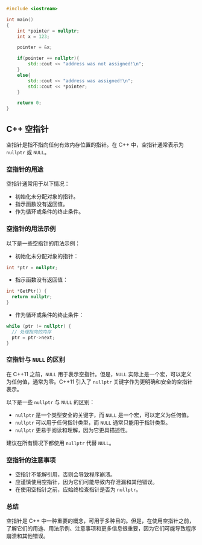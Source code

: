 
```cpp
#include <iostream>

int main()
{
    int *pointer = nullptr;
    int x = 123;

    pointer = &x;

    if(pointer == nullptr){
        std::cout << "address was not assigned!\n";
    }
    else{
        std::cout << "address was assigned!\n";
        std::cout << *pointer;
    }

    return 0;
}
```

## C++ 空指针

空指针是指不指向任何有效内存位置的指针。在 C++ 中，空指针通常表示为 `nullptr` 或 `NULL`。

### 空指针的用途

空指针通常用于以下情况：

- 初始化未分配对象的指针。
- 指示函数没有返回值。
- 作为循环或条件的终止条件。

### 空指针的用法示例

以下是一些空指针的用法示例：

- 初始化未分配对象的指针：

```C++
int *ptr = nullptr;
```

- 指示函数没有返回值：

```C++
int *GetPtr() {
  return nullptr;
}
```

- 作为循环或条件的终止条件：

```C++
while (ptr != nullptr) {
  // 处理指向的内存
  ptr = ptr->next;
}
```

### 空指针与 `NULL` 的区别

在 C++11 之前，`NULL` 用于表示空指针。但是，`NULL` 实际上是一个宏，可以定义为任何值，通常为零。C++11 引入了 `nullptr` 关键字作为更明确和安全的空指针表示。

以下是一些 `nullptr` 与 `NULL` 的区别：

- `nullptr` 是一个类型安全的关键字，而 `NULL` 是一个宏，可以定义为任何值。
- `nullptr` 可以用于任何指针类型，而 `NULL` 通常只能用于指针类型。
- `nullptr` 更易于阅读和理解，因为它更具描述性。

建议在所有情况下都使用 `nullptr` 代替 `NULL`。

### 空指针的注意事项

- 空指针不能解引用，否则会导致程序崩溃。
- 应谨慎使用空指针，因为它们可能导致内存泄漏和其他错误。
- 在使用空指针之前，应始终检查指针是否为 `nullptr`。
### 总结

空指针是 C++ 中一种重要的概念，可用于多种目的。但是，在使用空指针之前，了解它们的用途、用法示例、注意事项和更多信息很重要，因为它们可能导致程序崩溃和其他错误。